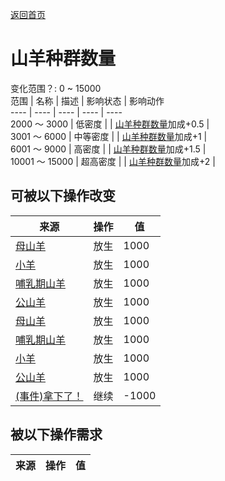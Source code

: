 [返回首页](index.md)  
# 山羊种群数量  
变化范围？: 0 ~ 15000  
范围  |  名称  |  描述  |  影响状态  |  影响动作  
----  |  ----  |  ----  |  ----  |  ----  
2000 ～ 3000  |  低密度  |    |  [山羊种群数量](Pop_Goat.md)加成+0.5  |    
3001 ～ 6000  |  中等密度  |    |  [山羊种群数量](Pop_Goat.md)加成+1  |    
6001 ～ 9000  |  高密度  |    |  [山羊种群数量](Pop_Goat.md)加成+1.5  |    
10001 ～ 15000  |  超高密度  |    |  [山羊种群数量](Pop_Goat.md)加成+2  |    
## 可被以下操作改变  
来源  |  操作  |  值  
----  |  ----  |  ----  
[母山羊](GoatEnclosureFemale.md)  |  放生  |  1000  
[小羊](GoatEnclosureKid.md)  |  放生  |  1000  
[哺乳期山羊](GoatEnclosureLactating.md)  |  放生  |  1000  
[公山羊](GoatEnclosureMale.md)  |  放生  |  1000  
[母山羊](GoatTiedFemale.md)  |  放生  |  1000  
[哺乳期山羊](GoatTiedFemaleLactating.md)  |  放生  |  1000  
[小羊](GoatTiedKid.md)  |  放生  |  1000  
[公山羊](GoatTiedMale.md)  |  放生  |  1000  
[(事件)拿下了！](Event_GoatFightSuccess.md)  |  继续  |  -1000  
## 被以下操作需求  
来源  |  操作  |  值  
----  |  ----  |  ----  
